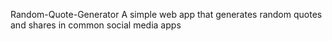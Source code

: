 Random-Quote-Generator
A simple web app that generates random quotes and shares in common social media apps
